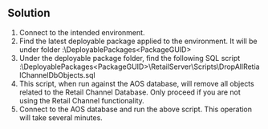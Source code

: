 
## Solution

1. Connect to the intended environment.
2. Find the latest deployable package applied to the environment. It will be under folder <ServiceVolue>:\DeployablePackages\<PackageGUID>
3. Under the deployable package folder, find the following SQL script <ServiceVolue>:\DeployablePackages\<PackageGUID>\RetailServer\Scripts\DropAllRetialChannelDbObjects.sql
4. This script, when run against the AOS database, will remove all objects related to the Retail Channel Database. Only proceed if you are not using the Retail Channel functionality.
5. Connect to the AOS database and run the above script. This operation will take several minutes.